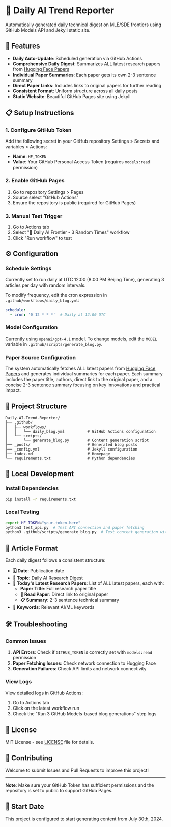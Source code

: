 # 🌟 Daily AI Trend Reporter

Automatically generated daily technical digest on MLE/SDE frontiers using GitHub Models API and Jekyll static site.

## 🚀 Features

- **Daily Auto-Update**: Scheduled generation via GitHub Actions
- **Comprehensive Daily Digest**: Summarizes ALL latest research papers from [Hugging Face Papers](https://huggingface.co/papers)
- **Individual Paper Summaries**: Each paper gets its own 2-3 sentence summary
- **Direct Paper Links**: Includes links to original papers for further reading
- **Consistent Format**: Uniform structure across all daily posts
- **Static Website**: Beautiful GitHub Pages site using Jekyll

## 📋 Setup Instructions

### 1. Configure GitHub Token

Add the following secret in your GitHub repository Settings > Secrets and variables > Actions:

- **Name**: `HF_TOKEN`
- **Value**: Your GitHub Personal Access Token (requires `models:read` permission)

### 2. Enable GitHub Pages

1. Go to repository Settings > Pages
2. Source select "GitHub Actions"
3. Ensure the repository is public (required for GitHub Pages)

### 3. Manual Test Trigger

1. Go to Actions tab
2. Select "🌱 Daily AI Frontier - 3 Random Times" workflow
3. Click "Run workflow" to test

## ⚙️ Configuration

### Schedule Settings

Currently set to run daily at UTC 12:00 (8:00 PM Beijing Time), generating 3 articles per day with random intervals.

To modify frequency, edit the cron expression in `.github/workflows/daily_blog.yml`:

```yaml
schedule:
  - cron: '0 12 * * *'  # Daily at 12:00 UTC
```

### Model Configuration

Currently using `openai/gpt-4.1` model. To change models, edit the `MODEL` variable in `.github/scripts/generate_blog.py`.

### Paper Source Configuration

The system automatically fetches ALL latest papers from [Hugging Face Papers](https://huggingface.co/papers) and generates individual summaries for each paper. Each summary includes the paper title, authors, direct link to the original paper, and a concise 2-3 sentence summary focusing on key innovations and practical impact.

## 📁 Project Structure

```
Daily-AI-Trend-Reporter/
├── .github/
│   ├── workflows/
│   │   └── daily_blog.yml          # GitHub Actions configuration
│   └── scripts/
│       └── generate_blog.py        # Content generation script
├── _posts/                         # Generated blog posts
├── _config.yml                     # Jekyll configuration
├── index.md                        # Homepage
└── requirements.txt                # Python dependencies
```

## 🔧 Local Development

### Install Dependencies

```bash
pip install -r requirements.txt
```

### Local Testing

```bash
export HF_TOKEN="your-token-here"
python3 test_api.py  # Test API connection and paper fetching
python3 .github/scripts/generate_blog.py  # Test content generation with latest papers
```

## 📝 Article Format

Each daily digest follows a consistent structure:

- **🗓️ Date**: Publication date
- **🎯 Topic**: Daily AI Research Digest
- **📌 Today's Latest Research Papers**: List of ALL latest papers, each with:
  - **Paper Title**: Full research paper title
  - **🔗 Read Paper**: Direct link to original paper
  - **📋 Summary**: 2-3 sentence technical summary
- **🔑 Keywords**: Relevant AI/ML keywords

## 🛠️ Troubleshooting

### Common Issues

1. **API Errors**: Check if `GITHUB_TOKEN` is correctly set with `models:read` permission
2. **Paper Fetching Issues**: Check network connection to Hugging Face
3. **Generation Failures**: Check API limits and network connectivity

### View Logs

View detailed logs in GitHub Actions:
1. Go to Actions tab
2. Click on the latest workflow run
3. Check the "Run 3 GitHub Models-based blog generations" step logs

## 📄 License

MIT License - see [LICENSE](LICENSE) file for details.

## 🤝 Contributing

Welcome to submit Issues and Pull Requests to improve this project!

---

**Note**: Make sure your GitHub Token has sufficient permissions and the repository is set to public to support GitHub Pages.

## 📅 Start Date

This project is configured to start generating content from July 30th, 2024. 